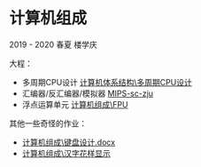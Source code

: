 # 计算机组成

2019 - 2020 春夏 楼学庆

大程：

- 多周期CPU设计 [计算机体系结构\多周期CPU设计](计算机体系结构/多周期CPU设计)
- 汇编器/反汇编器/模拟器 [MIPS-sc-zju](https://github.com/yunwei37/MIPS-sc-zju)
- 浮点运算单元  [计算机组成\FPU](计算机组成/FPU)

其他一些奇怪的作业：

- [计算机组成\键盘设计.docx](计算机组成/键盘设计.docx)
- [计算机组成\汉字花样显示](计算机组成/汉字花样显示)